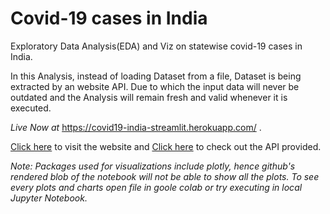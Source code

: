 # Covid-19 cases in India

Exploratory Data Analysis(EDA) and Viz on statewise covid-19 cases in India.

In this Analysis, instead of loading Dataset from a file, Dataset is being extracted by an website API. Due to which the input data will never be outdated and the Analysis will remain fresh and valid whenever it is executed. 

*Live Now at* https://covid19-india-streamlit.herokuapp.com/ .

[Click here](https://covidindiatracker.com/) to visit the website and [Click here](https://api.covidindiatracker.com/state_data.json) to check out the API provided.

*Note: Packages used for visualizations include plotly, hence github's rendered blob of the notebook will not be able to show all the plots. To see every plots and charts
open file in goole colab or try executing in local Jupyter Notebook.*

